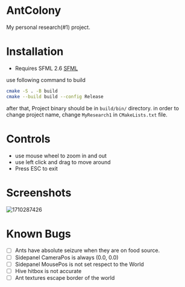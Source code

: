 # AntColony

My personal research(#1) project.

# Installation

- Requires SFML 2.6 [SFML](https://www.sfml-dev.org/index.php)

use following command to build

```bash
cmake -S . -B build
cmake --build build --config Release
```

after that, Project binary should be in `build/bin/` directory.
in order to change project name, change `MyResearch1` in `CMakeLists.txt` file.

# Controls

- use mouse wheel to zoom in and out
- use left click and drag to move around
- Press ESC to exit

# Screenshots
![1710287426](https://github.com/0Akise/AntColony/assets/128660223/4976b124-ac47-4cb5-a59e-d62d953636f1)

# Known Bugs

- [ ] Ants have absolute seizure when they are on food source.
- [ ] Sidepanel CameraPos is always (0.0, 0.0)
- [ ] Sidepanel MousePos is not set respect to the World
- [ ] Hive hitbox is not accurate
- [ ] Ant textures escape border of the world
